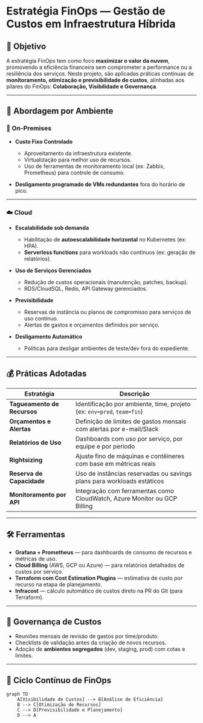 # Estratégia FinOps — Gestão de Custos em Infraestrutura Híbrida

## 🎯 Objetivo

A estratégia FinOps tem como foco **maximizar o valor da nuvem**, promovendo a eficiência financeira sem comprometer a performance ou a resiliência dos serviços. Neste projeto, são aplicadas práticas contínuas de **monitoramento, otimização e previsibilidade de custos**, alinhadas aos pilares do FinOps: **Colaboração, Visibilidade e Governança**.

---

## 🧩 Abordagem por Ambiente

### 🏢 On-Premises

- **Custo Fixo Controlado**
  - Aproveitamento da infraestrutura existente.
  - Virtualização para melhor uso de recursos.
  - Uso de ferramentas de monitoramento local (ex: Zabbix, Prometheus) para controle de consumo.

- **Desligamento programado de VMs redundantes** fora do horário de pico.

---

### ☁️ Cloud

- **Escalabilidade sob demanda**
  - Habilitação de **autoescalabilidade horizontal** no Kubernetes (ex: HPA).
  - **Serverless functions** para workloads não contínuos (ex: geração de relatórios).

- **Uso de Serviços Gerenciados**
  - Redução de custos operacionais (manutenção, patches, backup).
  - RDS/CloudSQL, Redis, API Gateway gerenciados.

- **Previsibilidade**
  - Reservas de instância ou planos de compromisso para serviços de uso contínuo.
  - Alertas de gastos e orçamentos definidos por serviço.

- **Desligamento Automático**
  - Políticas para desligar ambientes de teste/dev fora do expediente.

---

## 💰 Práticas Adotadas

| Estratégia                     | Descrição                                                                 |
|-------------------------------|---------------------------------------------------------------------------|
| **Tagueamento de Recursos**    | Identificação por ambiente, time, projeto (ex: `env=prod`, `team=fin`)   |
| **Orçamentos e Alertas**       | Definição de limites de gastos mensais com alertas por e-mail/Slack       |
| **Relatórios de Uso**          | Dashboards com uso por serviço, por equipe e por período                  |
| **Rightsizing**                | Ajuste fino de máquinas e contêineres com base em métricas reais          |
| **Reserva de Capacidade**      | Uso de instâncias reservadas ou savings plans para workloads estáticos    |
| **Monitoramento por API**      | Integração com ferramentas como CloudWatch, Azure Monitor ou GCP Billing  |

---

## 🛠️ Ferramentas

- **Grafana + Prometheus** — para dashboards de consumo de recursos e métricas de uso.
- **Cloud Billing** (AWS, GCP ou Azure) — para relatórios detalhados de custos por serviço.
- **Terraform com Cost Estimation Plugins** — estimativa de custo por recurso na etapa de planejamento.
- **Infracost** — cálculo automático de custos direto na PR do Git (para Terraform).

---

## 🚦 Governança de Custos

- Reuniões mensais de revisão de gastos por time/produto.
- Checklists de validação antes da criação de novos recursos.
- Adoção de **ambientes segregados** (dev, staging, prod) com cotas e limites.

---

## 🔄 Ciclo Contínuo de FinOps

```mermaid
graph TD
    A[Visibilidade de Custos] --> B[Análise de Eficiência]
    B --> C[Otimização de Recursos]
    C --> D[Previsibilidade e Planejamento]
    D --> A
